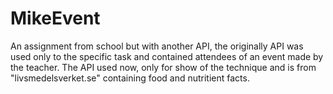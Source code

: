 # MikeEvent
An assignment from school but with another API, the originally API was used only to the specific task and contained attendees of an event made by the teacher. The API used now, only for show of the technique and is from "livsmedelsverket.se" containing food and nutritient facts. 
